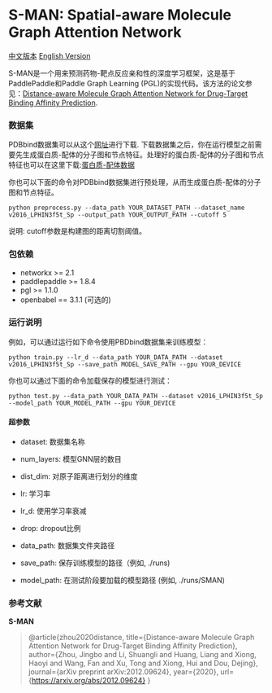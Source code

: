 # S-MAN: Spatial-aware Molecule Graph Attention Network

[中文版本](./SMAN-README.CN.md) [English Version](./SMAN-README.md)

S-MAN是一个用来预测药物-靶点反应亲和性的深度学习框架，这是基于PaddlePaddle和Paddle Graph Learning (PGL)的实现代码。该方法的论文参见：[Distance-aware Molecule Graph Attention Network for Drug-Target Binding Affinity Prediction](https://arxiv.org/abs/2012.09624).

### 数据集
PDBbind数据集可以从这个[网址](http://pdbbind-cn.org/download.php)进行下载.
下载数据集之后，你在运行模型之前需要先生成蛋白质-配体的分子图和节点特征。处理好的蛋白质-配体的分子图和节点特征也可以在这里下载:[蛋白质-配体数据](https://baidu-nlp.bj.bcebos.com/PaddleHelix%2Fdatasets%2Fdti_datasets%2Fsman-data.tgz)

你也可以下面的命令对PDBbind数据集进行预处理，从而生成蛋白质-配体的分子图和节点特征。
```
python preprocess.py --data_path YOUR_DATASET_PATH --dataset_name v2016_LPHIN3f5t_Sp --output_path YOUR_OUTPUT_PATH --cutoff 5
```
说明: cutoff参数是构建图的距离切割阈值。



### 包依赖

- networkx >= 2.1
- paddlepaddle >=  1.8.4
- pgl >= 1.1.0
- openbabel == 3.1.1 (可选的)
### 运行说明

例如，可以通过运行如下命令使用PBDbind数据集来训练模型：
```
python train.py --lr_d --data_path YOUR_DATA_PATH --dataset v2016_LPHIN3f5t_Sp --save_path MODEL_SAVE_PATH --gpu YOUR_DEVICE
```
你也可以通过下面的命令加载保存的模型进行测试：
```
python test.py --data_path YOUR_DATA_PATH --dataset v2016_LPHIN3f5t_Sp --model_path YOUR_MODEL_PATH --gpu YOUR_DEVICE
```
#### 超参数

- dataset: 数据集名称
- num_layers: 模型GNN层的数目
- dist_dim: 对原子距离进行划分的维度
- lr: 学习率
- lr_d: 使用学习率衰减
- drop: dropout比例

- data_path: 数据集文件夹路径
- save_path: 保存训练模型的路径（例如, ./runs)
- model_path: 在测试阶段要加载的模型路径 (例如, ./runs/SMAN)

### 参考文献

**S-MAN**
> @article{zhou2020distance,
  title={Distance-aware Molecule Graph Attention Network for Drug-Target Binding Affinity Prediction},
  author={Zhou, Jingbo and Li, Shuangli and Huang, Liang and Xiong, Haoyi and Wang, Fan and Xu, Tong and Xiong, Hui and Dou, Dejing},
  journal={arXiv preprint arXiv:2012.09624},
  year={2020},
  url={https://arxiv.org/abs/2012.09624}
}
	


